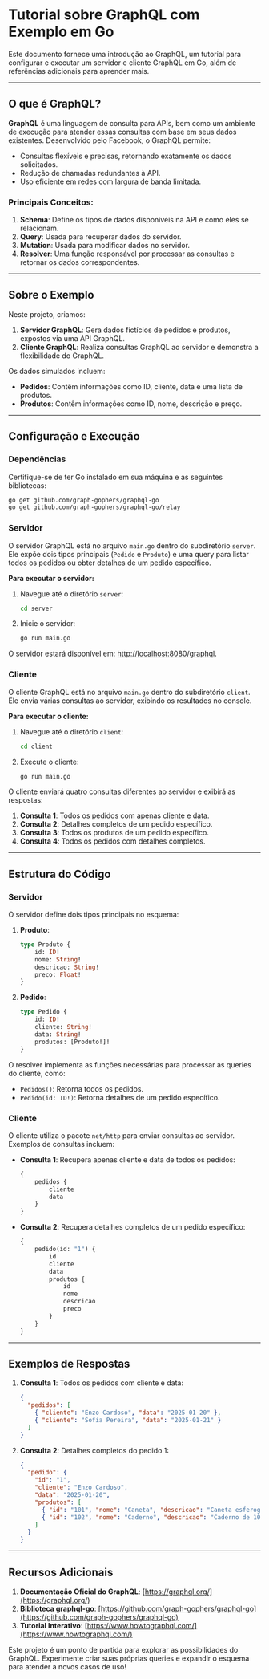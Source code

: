 # Tutorial sobre GraphQL com Exemplo em Go

Este documento fornece uma introdução ao GraphQL, um tutorial para configurar e executar um servidor e cliente GraphQL em Go, além de referências adicionais para aprender mais.

---

## O que é GraphQL?

**GraphQL** é uma linguagem de consulta para APIs, bem como um ambiente de execução para atender essas consultas com base em seus dados existentes. Desenvolvido pelo Facebook, o GraphQL permite:

- Consultas flexíveis e precisas, retornando exatamente os dados solicitados.
- Redução de chamadas redundantes à API.
- Uso eficiente em redes com largura de banda limitada.

### Principais Conceitos:

1. **Schema**: Define os tipos de dados disponíveis na API e como eles se relacionam.
2. **Query**: Usada para recuperar dados do servidor.
3. **Mutation**: Usada para modificar dados no servidor.
4. **Resolver**: Uma função responsável por processar as consultas e retornar os dados correspondentes.

---

## Sobre o Exemplo

Neste projeto, criamos:

1. **Servidor GraphQL**: Gera dados fictícios de pedidos e produtos, expostos via uma API GraphQL.
2. **Cliente GraphQL**: Realiza consultas GraphQL ao servidor e demonstra a flexibilidade do GraphQL.

Os dados simulados incluem:

- **Pedidos**: Contêm informações como ID, cliente, data e uma lista de produtos.
- **Produtos**: Contêm informações como ID, nome, descrição e preço.

---

## Configuração e Execução

### Dependências

Certifique-se de ter Go instalado em sua máquina e as seguintes bibliotecas:

```bash
go get github.com/graph-gophers/graphql-go
go get github.com/graph-gophers/graphql-go/relay
```

### Servidor

O servidor GraphQL está no arquivo `main.go` dentro do subdiretório `server`. Ele expõe dois tipos principais (`Pedido` e `Produto`) e uma query para listar todos os pedidos ou obter detalhes de um pedido específico.

**Para executar o servidor:**

1. Navegue até o diretório `server`:
   ```bash
   cd server
   ```

2. Inicie o servidor:
   ```bash
   go run main.go
   ```

O servidor estará disponível em: [http://localhost:8080/graphql](http://localhost:8080/graphql).

### Cliente

O cliente GraphQL está no arquivo `main.go` dentro do subdiretório `client`. Ele envia várias consultas ao servidor, exibindo os resultados no console.

**Para executar o cliente:**

1. Navegue até o diretório `client`:
   ```bash
   cd client
   ```

2. Execute o cliente:
   ```bash
   go run main.go
   ```

O cliente enviará quatro consultas diferentes ao servidor e exibirá as respostas:

1. **Consulta 1**: Todos os pedidos com apenas cliente e data.
2. **Consulta 2**: Detalhes completos de um pedido específico.
3. **Consulta 3**: Todos os produtos de um pedido específico.
4. **Consulta 4**: Todos os pedidos com detalhes completos.

---

## Estrutura do Código

### Servidor

O servidor define dois tipos principais no esquema:

1. **Produto**:
   ```graphql
   type Produto {
       id: ID!
       nome: String!
       descricao: String!
       preco: Float!
   }
   ```

2. **Pedido**:
   ```graphql
   type Pedido {
       id: ID!
       cliente: String!
       data: String!
       produtos: [Produto!]!
   }
   ```

O resolver implementa as funções necessárias para processar as queries do cliente, como:

- `Pedidos()`: Retorna todos os pedidos.
- `Pedido(id: ID!)`: Retorna detalhes de um pedido específico.

### Cliente

O cliente utiliza o pacote `net/http` para enviar consultas ao servidor. Exemplos de consultas incluem:

- **Consulta 1**: Recupera apenas cliente e data de todos os pedidos:
  ```graphql
  {
      pedidos {
          cliente
          data
      }
  }
  ```

- **Consulta 2**: Recupera detalhes completos de um pedido específico:
  ```graphql
  {
      pedido(id: "1") {
          id
          cliente
          data
          produtos {
              id
              nome
              descricao
              preco
          }
      }
  }
  ```

---

## Exemplos de Respostas

1. **Consulta 1**: Todos os pedidos com cliente e data:
   ```json
   {
     "pedidos": [
       { "cliente": "Enzo Cardoso", "data": "2025-01-20" },
       { "cliente": "Sofia Pereira", "data": "2025-01-21" }
     ]
   }
   ```

2. **Consulta 2**: Detalhes completos do pedido 1:
   ```json
   {
     "pedido": {
       "id": "1",
       "cliente": "Enzo Cardoso",
       "data": "2025-01-20",
       "produtos": [
         { "id": "101", "nome": "Caneta", "descricao": "Caneta esferográfica azul", "preco": 1.5 },
         { "id": "102", "nome": "Caderno", "descricao": "Caderno de 100 folhas", "preco": 10.0 }
       ]
     }
   }
   ```

---

## Recursos Adicionais

1. **Documentação Oficial do GraphQL**: [https://graphql.org/](https://graphql.org/)
2. **Biblioteca graphql-go**: [https://github.com/graph-gophers/graphql-go](https://github.com/graph-gophers/graphql-go)
3. **Tutorial Interativo**: [https://www.howtographql.com/](https://www.howtographql.com/)

Este projeto é um ponto de partida para explorar as possibilidades do GraphQL. Experimente criar suas próprias queries e expandir o esquema para atender a novos casos de uso!


